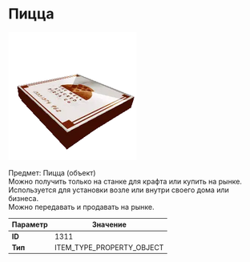 # Пицца

![Item Image](../img/1311.webp?raw=true)

Предмет: Пицца (объект)<br>Можно получить только на станке для крафта или купить на рынке.<br>Используется для установки возле или внутри своего дома или бизнеса.<br>Можно передавать и продавать на рынке.


| Параметр | Значение |
|----------|----------|
| **ID** | 1311 |
| **Тип** | ITEM_TYPE_PROPERTY_OBJECT |

